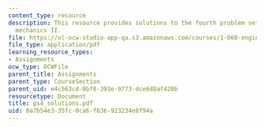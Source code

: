 ```yaml
---
content_type: resource
description: This resource provides solutions to the fourth problem set on engineering
  mechanics II.
file: https://ol-ocw-studio-app-qa.s3.amazonaws.com/courses/1-060-engineering-mechanics-ii-spring-2006/0a7b54e335fc0ca6f636923234e8f94a_ps4_solutions.pdf
file_type: application/pdf
learning_resource_types:
- Assignments
ocw_type: OCWFile
parent_title: Assignments
parent_type: CourseSection
parent_uid: e4c563cd-0bf0-393e-9773-dce6d8af420b
resourcetype: Document
title: ps4_solutions.pdf
uid: 0a7b54e3-35fc-0ca6-f636-923234e8f94a
---
```

